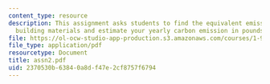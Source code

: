 ```yaml
---
content_type: resource
description: This assignment asks students to find the equivalent emissions due to
  building materials and estimate your yearly carbon emission in pounds of CO2.
file: https://ol-ocw-studio-app-production.s3.amazonaws.com/courses/1-964-design-for-sustainability-fall-2006/2370530b63840a8df47e2cf8757f6794_assn2.pdf
file_type: application/pdf
resourcetype: Document
title: assn2.pdf
uid: 2370530b-6384-0a8d-f47e-2cf8757f6794
---
```

